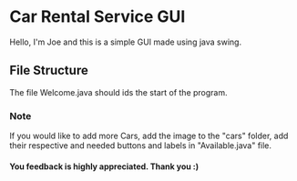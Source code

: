 # Car Rental Service GUI

Hello, I'm Joe and this is a simple GUI made using java swing.

## File Structure

The file Welcome.java should ids the start of the program.

### Note

If you would like to add more Cars, add the image to the "cars" folder, add their respective and needed buttons and labels in "Available.java" file. 

#### You feedback is highly appreciated. Thank you :)